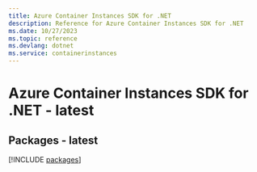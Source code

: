 ```yaml
---
title: Azure Container Instances SDK for .NET
description: Reference for Azure Container Instances SDK for .NET
ms.date: 10/27/2023
ms.topic: reference
ms.devlang: dotnet
ms.service: containerinstances
---
```

# Azure Container Instances SDK for .NET - latest
## Packages - latest
[!INCLUDE [packages](container-instances-index.md)]